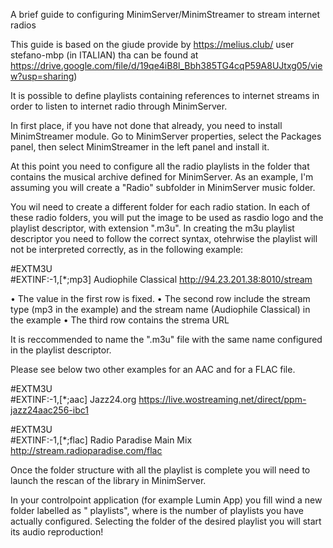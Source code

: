 A brief guide to configuring MinimServer/MinimStreamer to stream internet radios

This guide is based on the giude provide by https://melius.club/ user stefano-mbp (in ITALIAN) tha can be found at https://drive.google.com/file/d/19qe4iB8l_Bbh385TG4cqP59A8UJtxg05/view?usp=sharing)

It is possible to define playlists containing references to internet streams in order to listen to internet radio through MinimServer.

In first place, if you have not done that already, you need to install MinimStreamer module.
Go to MinimServer properties, select the Packages panel, then select MinimStreamer in the left panel and install it.

At this point you need to configure all the radio playlists in the folder that contains the musical archive defined for MinimServer.
As an example, I'm assuming you will create a "Radio" subfolder in MinimServer music folder.

You wil need to create a different folder for each radio station.
In each of these radio folders, you will put the image to be used as rasdio logo and the playlist descriptor, with extension ".m3u".
In creating the m3u playlist descriptor you need to follow the correct syntax, otehrwise the playlist will not be interpreted correctly, as in the following example:

 
#EXTM3U  
#EXTINF:-1,[*;mp3] Audiophile Classical 
http://94.23.201.38:8010/stream 

• The value in the first row is fixed. 
• The second row include the stream type (mp3 in the example) and the stream name (Audiophile Classical) in the example
• The third row contains the strema URL

It is reccommended to name the ".m3u" file with the same name configured in the playlist descriptor.

Please see below two other examples for an AAC and for a FLAC file.
 
#EXTM3U  
#EXTINF:-1,[*;aac] Jazz24.org 
https://live.wostreaming.net/direct/ppm-jazz24aac256-ibc1 

#EXTM3U  
#EXTINF:-1,[*;flac] Radio Paradise Main Mix 
http://stream.radioparadise.com/flac 

Once the folder structure with all the playlist is complete you will need to launch the rescan of the library in MinimServer.

In your controlpoint application (for example Lumin App) you fill wind a new folder labelled as "<n> playlists", where <n> is the number of playlists you have actually configured.
Selecting the folder of the desired playlist you will start its audio reproduction! 
